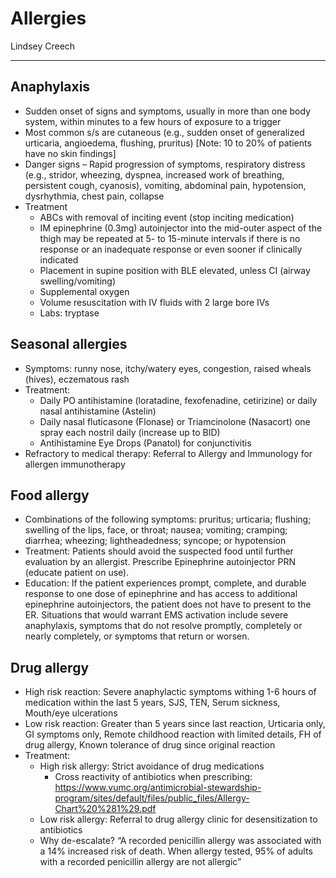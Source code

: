 # Allergies

Lindsey Creech

---

## Anaphylaxis
-	Sudden onset of signs and symptoms, usually in more than one body system, within minutes to a few hours of exposure to a trigger 
-	Most common s/s are cutaneous (e.g., sudden onset of generalized urticaria, angioedema, flushing, pruritus) [Note: 10 to 20% of patients have no skin findings] 
-	Danger signs – Rapid progression of symptoms, respiratory distress (e.g., stridor, wheezing, dyspnea, increased work of breathing, persistent cough, cyanosis), vomiting, abdominal pain, hypotension, dysrhythmia, chest pain, collapse 
- Treatment 
    -	ABCs with removal of inciting event (stop inciting medication)
    -	IM epinephrine (0.3mg) autoinjector into the mid-outer aspect of the thigh may be repeated at 5- to 15-minute intervals if there is no response or an inadequate response or even sooner if clinically indicated
    -	Placement in supine position with BLE elevated, unless CI (airway swelling/vomiting)
    -	Supplemental oxygen
    -	Volume resuscitation with IV fluids with 2 large bore IVs
    -	Labs: tryptase 

## Seasonal allergies 
-	Symptoms: runny nose, itchy/watery eyes, congestion, raised wheals (hives), eczematous rash 
-	Treatment:
    -	Daily PO antihistamine (loratadine, fexofenadine, cetirizine) or daily nasal antihistamine (Astelin)
    -	Daily nasal fluticasone (Flonase) or Triamcinolone (Nasacort) one spray each nostril daily (increase up to BID)
    -	Antihistamine Eye Drops (Panatol) for conjunctivitis 
-	Refractory to medical therapy: Referral to Allergy and Immunology for allergen immunotherapy 

## Food allergy 
-	Combinations of the following symptoms: pruritus; urticaria; flushing; swelling of the lips, face, or throat; nausea; vomiting; cramping; diarrhea; wheezing; lightheadedness; syncope; or hypotension 
-	Treatment: Patients should avoid the suspected food until further evaluation by an allergist. Prescribe Epinephrine autoinjector PRN (educate patient on use). 
-	Education: If the patient experiences prompt, complete, and durable response to one dose of epinephrine and has access to additional epinephrine autoinjectors, the patient does not have to present to the ER. Situations that would warrant EMS activation include severe anaphylaxis, symptoms that do not resolve promptly, completely or nearly completely, or symptoms that return or worsen.  

## Drug allergy  
-	High risk reaction: Severe anaphylactic symptoms withing 1-6 hours of medication within the last 5 years, SJS, TEN, Serum sickness, Mouth/eye ulcerations 
-	Low risk reaction: Greater than 5 years since last reaction, Urticaria only, GI symptoms only, Remote childhood reaction with limited details, FH of drug allergy, Known tolerance of drug since original reaction 
- Treatment: 
    -	High risk allergy: Strict avoidance of drug medications
        -	Cross reactivity of antibiotics when prescribing: https://www.vumc.org/antimicrobial-stewardship-program/sites/default/files/public_files/Allergy-Chart%20%281%29.pdf
    -	Low risk allergy: Referral to drug allergy clinic for desensitization to antibiotics
    -	Why de-escalate? “A recorded penicillin allergy was associated with a 14% increased risk of death. When allergy tested, 95% of adults with a recorded penicillin allergy are not allergic”
